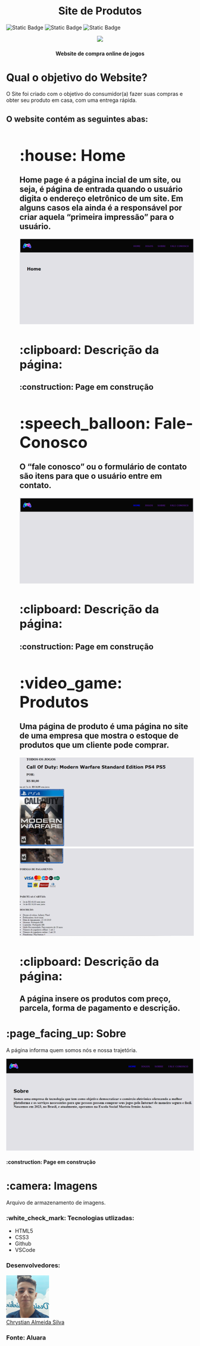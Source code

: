 <h1 align="center">Site de Produtos</h1>
<p><img alt="Static Badge" src="https://img.shields.io/badge/version-%20v%200.0.1-blue"> <img alt="Static Badge" src="https://img.shields.io/badge/release%20date-%20april%20-%20purple"> <img alt="Static Badge" src="https://img.shields.io/badge/lisence-%20Marista%20Irm%C3%A3o%20Ac%C3%A1cio%20-%20red">
</p>
<p align="center">
<img loading="lazy" src="http://img.shields.io/static/v1?label=STATUS&message=EM%20DESENVOLVIMENTO&color=GREEN&style=for-the-badge"/>
</p>
<h4 align = "center">Website de compra online de jogos</h4>
<h1>Qual o objetivo do Website?</h1>
<p>O Site foi criado com o objetivo do consumidor(a) fazer suas compras e obter seu produto em casa, com uma entrega rápida.</p>

<h2>O website contém as seguintes abas:<h2>
<ol>
<h1>:house: Home</h1>
<p>Home page é a página incial de um site, ou seja, é página de entrada quando o usuário digita o endereço eletrônico de um site. Em alguns casos ela ainda é a responsável por criar aquela “primeira impressão” para o usuário.</p>

<img src=Imagenss/Captura%20de%20tela%202023-08-22%20092306.png>
<h2>:clipboard: Descrição da página:</h2>
<h4> :construction: Page em construção</h4>
<h1>:speech_balloon: Fale-Conosco</h1>
<p>O “fale conosco” ou o formulário de contato são itens para que o usuário entre em contato.</p>
<img src=Imagenss/Captura%20de%20tela%202023-08-25%20074644.png>
<h2>:clipboard: Descrição da página:</h2>
<h4> :construction: Page em construção</h4>
<h1>:video_game: Produtos</h1>
<p>Uma página de produto é uma página no site de uma empresa que mostra o estoque de produtos que um cliente pode comprar.</p>
<img src=Imagenss/Captura%20de%20tela%202023-08-25%20075939.png>
<img src=Imagenss/Captura%20de%20tela%202023-08-25%20080254.png>
<h2>:clipboard: Descrição da página:</h2>
<h4></h4> A página insere os produtos com preço, parcela, forma de pagamento e descrição.</h4>
<h1>:page_facing_up: Sobre</h1>
<p>A página informa quem somos nós e nossa trajetória.</p>
<img src=Imagenss/Captura%20de%20tela%202023-08-25%20081010.png>
<h4> :construction: Page em construção</h4>
<h1>:camera: Imagens</h1>
<p>Arquivo de armazenamento de imagens.</p> 
<h3>:white_check_mark: Tecnologias utlizadas:</h3>
<ul>
<li>HTML5</li>
<li>CSS3</li>
<li>Github</li>
<li>VSCode</li>
</ul>
<h3>Desenvolvedores:</h3>
<img loading="lazy" src="Imagenss/Captura%20de%20tela%202023-04-06%20091435.png" width=115><br>
<a href="https://github.com/ESChrystian">Chrystian Almeida Silva</a>
<h3>Fonte: Aluara</h3>



